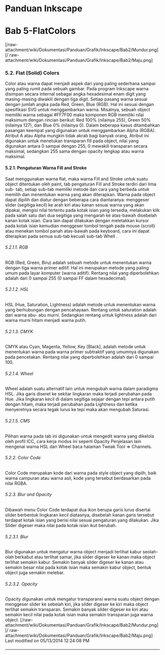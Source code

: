 # Panduan Inkscape
# Bab 5-FlatColors
[/raw-attachment/wiki/Dokumentasi/Panduan/Grafik/Inkscape/Bab2/Mundur.png] [/
raw-attachment/wiki/Dokumentasi/Panduan/Grafik/Inkscape/Bab2/Maju.png]
### 5.2. Flat (Solid) Colors
Color atau warna dapat menjadi aspek dari yang paling sederhana sampai yang
paling rumit pada sebuah gambar. Pada program Inkscape warna disimpan secara
internal sebagai angka hexadesimal enam digit yang masing-masing diwakili
dengan tiga digit. Setiap pasang warna sesuai dengan jumlah angka pada Red,
Green, Blue (RGB). Hal ini sesuai dengan spesifikasi SVG untuk menggambarkan
warna. Misalnya, sebuah object memiliki warna sebagai #FF7F00 maka komponen RGB
memiliki nilai maksimum dengan rincian berikut: Red 100% (nilainya 255), Green
50% (nilainya 127), dan Blue 0% (nilainya 0). Dalam beberapa kasus ditambahkan
pasangan keempat yang digunakan untuk menggambarkan Alpha (RGBA). Atribut A
atau Alpha mungkin tidak akrab bagi banyak orang, Atribut ini digunakan untuk
menetukan transparan fill pada object, nilai yang digunakan antara 0 sampai
dengan 255, 0 mewakili transparan secara maksimal, sedangkan 255 sama dengan
opacity lengkap atau warna maksimal.
#### 5.2.1. Pengaturan Warna Fill and Stroke
Saat menggunakan warna flat, maka warna Fill and Stroke untuk suatu object
ditentukan oleh paint, tab pengaturan Fill and Stroke terdiri dari lima sub-
tab, setiap sub-tab memiliki metode dan cara yang berbeda untuk memilih dan
menentukan warna yang akan diterapkan. Warna pada object dapat dipilih dan
diatur dengan beberapa cara diantaranya: menggeser slider (segitiga kecil) ke
arah kiri atau kanan sesuai warna yang akan dipakai, mengisi nilai tertentu
pada kotak isian yang tersedia, melakukan klik pada salah satu dari dua
segitiga yang mengarah ke atas-bawah disebelah kanan kotak isian. Cara lain
dapat dilakukan dengan meletakkan kursor pada kotak isian kemudian menggeser
tombol tengah pada mouse (scroll) atau menekan tombol panah atas-bawah pada
keyboard, cara ini dapat diterapkan pada semua sub-tab kecuali sub-tab Whell .
###### 5.2.1.1. RGB
RGB (Red, Green, Biru) adalah sebuah metode untuk menentukan warna dengan tiga
warna primer aditif. Hal ini merupakan metode yang paling umum pada layar
komputer (warna aditif). Rentang nilai yang diperbolehkan adalah dari 0 sampai
255 (0 sampai FF dalam hexadecimal).
###### 5.2.1.2. HSL
HSL (Hue, Saturation, Lightness) adalah metode untuk menentukan warna yang
berhubungan dengan pencahayaan. Rentang untuk saturation adalah dari warna abu-
abu murni. Sedangkan rentang untuk lightness adalah dari warna murni hitam
menjadi warna putih.
###### 5.2.1.3. CMYK
CMYK atau Cyan, Magenta, Yellow, Key [Black], adalah metode untuk menentukan
warna pada warna primer subtraktif yang umumnya digunakan pada pencetakan.
Rentang nilai yang diperbolehkan adalah dari 0 sampai 100.
###### 5.2.1.4. Wheel
Wheel adalah suatu alternatif lain untuk mengubah warna dalam paradigma HSL.
Jika garis diseret ke sekitar lingkaran maka terjadi perubahan pada Hue. Jika
lingkaran kecil di dalam segitiga sejajar dengan tepi antara putih dengan
hitam, maka terjadi perubahan pada Lightness dan ketika menyeretnya secara
tegak lurus ke tepi maka akan mengubah Saturasi.
###### 5.2.1.5. CMS
Pilihan warna pada tab ini digunakan untuk mengedit warna yang dikelola oleh
profil ICC, cara kerja modus ini seperti Opacity
Penjelasan lain mengenai warna HSL dan Wheel baca halaman Tweak Tool =>
Channels.
###### 5.2.2. Color Code
Color Code merupakan kode dari warna pada style object yang dipilh, baik warna
campuran atau warna asli, kode yang tersebut berdasarkan pada nilai RGBA.
###### 5.2.3. Blur and Opacity
Dibawah menu Color Code terdapat dua ikon berupa garis lurus disertai slider
berbentuk lingkaran kecil diatasnya, disebelah kanan garis tersebut terdapat
kotak isian yang berisi nilai sesuai pengaturan yang dilakukan. Jika Slider
digeser maka nilai pada kotak isian ikut berubah.
###### 5.2.3.1. Blur
Blur digunakan untuk mengatur warna object menjadi terlihat kabur seolah-olah
berkabut atau terlihat samar, jika silder digeser ke kanan maka object terlihat
semakin kabur. Semakin banyak silder digeser ke kanan atau semakin besar nilai
pada kotak isian maka semakin kabur object, bentuk object juga semakin melebar.
###### 5.2.3.2. Opacity
Opacity digunakan untuk mengatur transparansi warna suatu object dengan
menggeser slider ke sebelah kiri, jika silder digeser ke kiri maka object
terlihat semakin transparan. Semakin banyak silder digeser ke kiri atau semakin
kecil nilai pada kotak isian maka semakin transparan juga warna object.
[/raw-attachment/wiki/Dokumentasi/Panduan/Grafik/Inkscape/Bab2/Mundur.png] [/
raw-attachment/wiki/Dokumentasi/Panduan/Grafik/Inkscape/Bab2/Maju.png]
Last modified on 05/13/2014 12:24:08 PM
#### 
    
 
 
 
 
 
---
 

